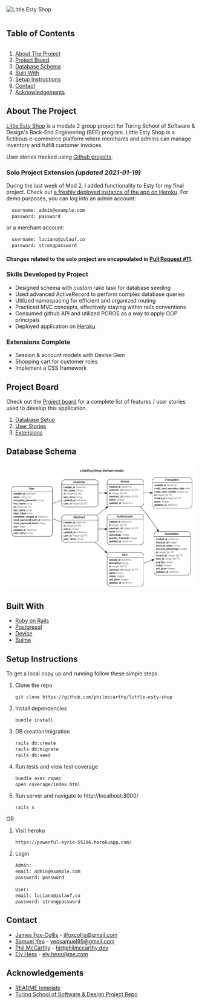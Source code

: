 <!--
*** Thanks for checking out the Best-README-Template. If you have a suggestion
*** that would make this better, please fork the repo and create a pull request
*** or simply open an issue with the tag "enhancement".
*** Thanks again! Now go create something AMAZING! :D
***
***
***
*** To avoid retyping too much info. Do a search and replace for the following:
*** github_username, repo_name, twitter_handle, email, project_title, project_description
-->



<!-- PROJECT SHIELDS -->
<!--
*** I'm using markdown "reference style" links for readability.
*** Reference links are enclosed in brackets [ ] instead of parentheses ( ).
*** See the bottom of this document for the declaration of the reference variables
*** for contributors-url, forks-url, etc. This is an optional, concise syntax you may use.
*** https://www.markdownguide.org/basic-syntax/#reference-style-links
-->


![Little Esty Shop](/public/navbar.png)
<!-- TABLE OF CONTENTS -->
<summary><h2 style="display: inline-block">Table of Contents</h2></summary>
<ol>
  <li><a href="#about-the-project">About The Project</a>
  <li><a href="#project-board">Project Board</a></li>
  <li><a href="#database-schema">Database Schema</a></li>
  <li><a href="#built-with">Built With</a>
  <li><a href="#setup-instructions">Setup Instructions</a></li>
  <li><a href="#contact">Contact</a></li>
  <li><a href="#acknowledgements">Acknowledgements</a></li>
</ol>

<!-- ABOUT THE PROJECT -->
## About The Project

[Little Esty Shop](https://powerful-eyrie-55286.herokuapp.com/) is a module 2 group project for Turing School of Software & Design's Back-End Engineering (BEE) program. Little Esty Shop is a fictitious e-commerce platform where merchants and admins can manage inventory and fulfill customer invoices.

User stories tracked using [Github projects](https://github.com/elyhess/little-esty-shop/projects/13).

### Solo Project Extension _(updated 2021-01-19)_

During the last week of Mod 2, I added functionality to Esty for my final project. Check out [a freshly deployed instance of the app on Heroku](https://powerful-eyrie-55286.herokuapp.com/). For demo purposes, you can log into 
an admin account: 
  ```
    username: admin@example.com
    password: password
  ```
or a merchant account: 

  ```
    username: luciano@zulauf.co 
    password: strongpassword
  ```

#### Changes related to the solo project are encapsulated in [Pull Request #11](https://github.com/philmccarthy/little-esty-shop/pull/11).

### Skills Developed by Project
* Designed schema with custom rake task for database seeding
* Used advanced ActiveRecord to perform complex database queries
* Utilized namespacing for efficient and organized routing  
* Practiced MVC concepts, effectively staying within rails conventions
* Consumed github API and utilized POROS as a way to apply OOP principals  
* Deployed application on [Heroku](https://powerful-eyrie-55286.herokuapp.com/)

### Extensions Complete
* Session & account models with Devise Gem
* Shopping cart for customer roles
* Implement a CSS framework

<!-- PROJECT BOARD -->
## Project Board
Check out the [Project board](https://github.com/elyhess/little-esty-shop/projects/13) for a complete list of features / user stories used to develop this application.

1. [Database Setup](./doc/db_setup.md)
1. [User Stories](./doc/user_stories.md)
1. [Extensions](./doc/extensions.md)

<!-- DATABBASE SCHEMA -->
## Database Schema

![Schema](https://github.com/elyhess/little-esty-shop/blob/main/schema2.png)

<!-- BUILT WITH -->
## Built With

* [Ruby on Rails](https://rubyonrails.org/)
* [Postgresql](https://www.postgresql.org/)
* [Devise](https://github.com/heartcombo/devise)
* [Bulma](https://bulma.io/)

<!-- SETUP INSTRUCTIONS -->
## Setup Instructions
To get a local copy up and running follow these simple steps.

1. Clone the repo
   ```
   git clone https://github.com/philmccarthy/little-esty-shop
   ```
2. Install dependencies
   ```
   bundle install
   ```
3. DB creation/migration
   ```
   rails db:create
   rails db:migrate
   rails db:seed
   ```
3. Run tests and view test coverage
   ```
   bundle exec rspec
   open coverage/index.html
   ```
4. Run server and navigate to http://localhost:3000/
   ```
   rails s
   ```
   
OR

1. Visit heroku
   ```
   https://powerful-eyrie-55286.herokuapp.com/
   ```

1. Login
   ```
   Admin:
   email: admin@example.com
   password: password
   
   User:
   email: luciano@zulauf.co 
   password: strongpassword
   ```


<!-- CONTACT -->
## Contact

* [James Fox-Collis](https://github.com/jlfoxcollis) - jlfoxcollis@gmail.com
* [Samuel Yeo](https://github.com/SK-Sam) - yeosamuel95@gmail.com
* [Phil McCarthy](https://github.com/philmccarthy) - hi@philmccarthy.dev
* [Ely Hess](https://github.com/elyhess) - ely.hess@me.com



<!-- ACKNOWLEDGEMENTS -->
## Acknowledgements

* [README template](https://github.com/othneildrew/Best-README-Template)
* [Turing School of Software & Design Project Repo](https://github.com/turingschool-examples/little-esty-shop)
